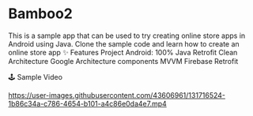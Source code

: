 # Bamboo2

This is a sample app that can be used to try creating online store apps in Android using Java. Clone the sample code and learn how to create an online store app
✨ Features Project Android:
100% Java
Retrofit
Clean Architecture
Google Architecture components
MVVM
Firebase
Retrofit

🕹 Sample Video



https://user-images.githubusercontent.com/43606961/131716524-1b86c34a-c786-4654-b101-a4c86e0da4e7.mp4

